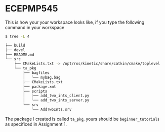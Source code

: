 # ECEPMP545

This is how your your workspace looks like, if you type the following command in your workspace

```bash
$ tree -L 4
```

``` bash
├── build
├── devel
├── README.md
└── src
    ├── CMakeLists.txt -> /opt/ros/kinetic/share/catkin/cmake/toplevel.cmake
    └── ta_pkg
        ├── bagfiles
        │   └── mybag.bag
        ├── CMakeLists.txt
        ├── package.xml
        ├── scripts
        │   ├── add_two_ints_client.py
        │   └── add_two_ints_server.py
        └── srv
            └── AddTwoInts.srv

```

The package I created is called `ta_pkg`, yours should be `beginner_tutorials` as specificed in Assignment 1.

